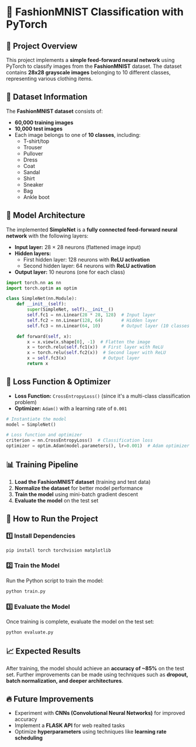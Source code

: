 # 🧥 FashionMNIST Classification with PyTorch

## 📌 Project Overview
This project implements a **simple feed-forward neural network** using PyTorch to classify images from the **FashionMNIST** dataset. The dataset contains **28x28 grayscale images** belonging to 10 different classes, representing various clothing items.

## 📂 Dataset Information
The **FashionMNIST dataset** consists of:
- **60,000 training images**
- **10,000 test images**
- Each image belongs to one of **10 classes**, including:
  - T-shirt/top
  - Trouser
  - Pullover
  - Dress
  - Coat
  - Sandal
  - Shirt
  - Sneaker
  - Bag
  - Ankle boot

## 📜 Model Architecture
The implemented **SimpleNet** is a **fully connected feed-forward neural network** with the following layers:
- **Input layer:** 28 × 28 neurons (flattened image input)
- **Hidden layers:**
  - First hidden layer: 128 neurons with **ReLU activation**
  - Second hidden layer: 64 neurons with **ReLU activation**
- **Output layer:** 10 neurons (one for each class)

```python
import torch.nn as nn
import torch.optim as optim

class SimpleNet(nn.Module):
    def __init__(self):
        super(SimpleNet, self).__init__()
        self.fc1 = nn.Linear(28 * 28, 128)  # Input layer
        self.fc2 = nn.Linear(128, 64)       # Hidden layer
        self.fc3 = nn.Linear(64, 10)        # Output layer (10 classes for FashionMNIST)

    def forward(self, x):
        x = x.view(x.shape[0], -1)  # Flatten the image
        x = torch.relu(self.fc1(x))  # First layer with ReLU
        x = torch.relu(self.fc2(x))  # Second layer with ReLU
        x = self.fc3(x)              # Output layer
        return x
```

## 🎯 Loss Function & Optimizer
- **Loss Function:** `CrossEntropyLoss()` (since it's a multi-class classification problem)
- **Optimizer:** `Adam()` with a learning rate of `0.001`

```python
# Instantiate the model
model = SimpleNet()

# Loss function and optimizer
criterion = nn.CrossEntropyLoss()  # Classification loss
optimizer = optim.Adam(model.parameters(), lr=0.001)  # Adam optimizer
```

## 📊 Training Pipeline
1. **Load the FashionMNIST dataset** (training and test data)
2. **Normalize the dataset** for better model performance
3. **Train the model** using mini-batch gradient descent
4. **Evaluate the model** on the test set

## 🚀 How to Run the Project
### **1️⃣ Install Dependencies**
```bash
pip install torch torchvision matplotlib
```

### **2️⃣ Train the Model**
Run the Python script to train the model:
```bash
python train.py
```

### **3️⃣ Evaluate the Model**
Once training is complete, evaluate the model on the test set:
```bash
python evaluate.py
```

## 📈 Expected Results
After training, the model should achieve an **accuracy of ~85%** on the test set. Further improvements can be made using techniques such as **dropout, batch normalization, and deeper architectures**.

## 🔥 Future Improvements
- Experiment with **CNNs (Convolutional Neural Networks)** for improved accuracy
- Implement a **FLASK API** for web realted tasks
- Optimize **hyperparameters** using techniques like **learning rate scheduling**


